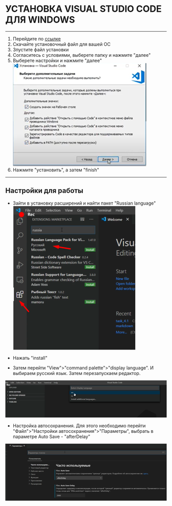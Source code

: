 # УСТАНОВКА VISUAL STUDIO CODE ДЛЯ WINDOWS
----

1. Перейдите по [ссылке](https://code.visualstudio.com/download)
2. Скачайте установочный файл для вашей ОС
3. Зпустите файл установки
4. Согласитесь с условиями, выберете папку и нажмите "далее"
5. Выберете настройки и нажмите "далее" 
![](./assets/vs-1.1.png)
6. Нажмите "установить", а затем "finish"

-----

## Настройки для работы

* Зайти в установку расширений и найти пакет "Russian language"
![](./assets/vs-2.2.png)

* Нажать "install"

* Затем перейти "View">"command palette">"display language". И выбираем русский язык. Затем перезапускаем редактор.

![](./assets/vs-3.3.png)


* Настройка автосохранения. Для этого необходимо перейти "Файл">"Настройки автосохранения">"Параметры", выбрать в параметре Auto Save - "afterDelay"

![](./assets/vs-4.4.png)
